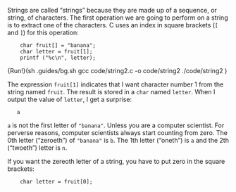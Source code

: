 Strings are called “strings” because they are made up of a sequence, or string, of characters.  The first operation we are going to perform on a string is to extract one of the characters.  C uses an index in square brackets (`[` and `]`) for this operation:

```code
    char fruit[] = "banana";
    char letter = fruit[1];
    printf ("%c\n", letter);
```
{Run!}(sh .guides/bg.sh gcc code/string2.c -o code/string2 ./code/string2 )

The expression `fruit[1]` indicates that I want character number 1 from the string named `fruit`.  The result is stored in a `char` named `letter`.  When I output the value of `letter`, I get a surprise:

```code
   a
```
`a` is not the first letter of `"banana"`.  Unless you are a computer scientist.  For perverse reasons, computer scientists always start counting from zero.  The 0th letter (“zeroeth”) of `"banana"` is `b`.  The 1th letter (“oneth”) is `a` and the 2th (“twoeth”) letter is `n`.

If you want the zereoth letter of a string, you have to put zero in the square brackets:

```code
    char letter = fruit[0];
```